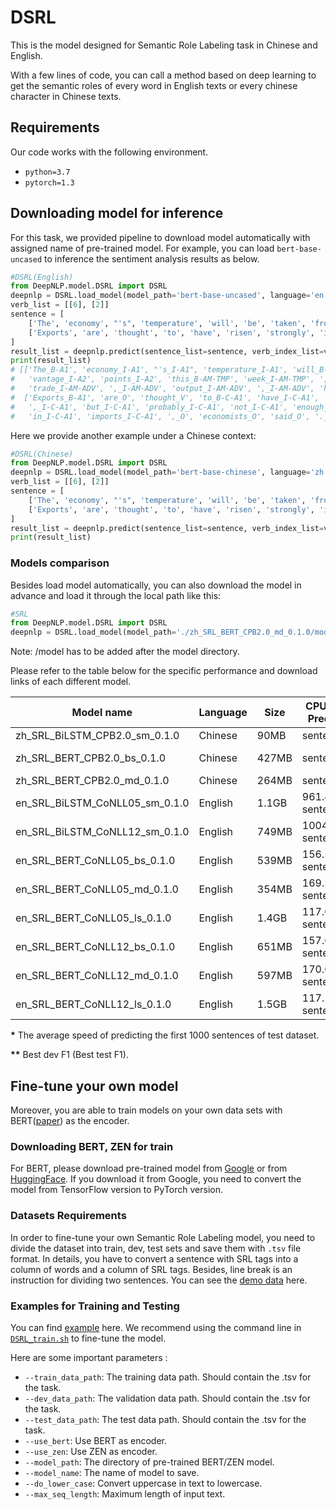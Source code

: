 # DSRL

This is the model designed for Semantic Role Labeling task in Chinese and English. 

With a few lines of code, you can call a method based on deep learning to get the semantic roles of every word in English texts or every chinese character in Chinese texts.


## Requirements

Our code works with the following environment.

* `python=3.7`
* `pytorch=1.3`

## Downloading model for inference

For this task, we provided pipeline to download model automatically with assigned name of pre-trained model. For example, you can load `bert-base-uncased` to inference the sentiment analysis results as below.

```python
#DSRL(English)
from DeepNLP.model.DSRL import DSRL
deepnlp = DSRL.load_model(model_path='bert-base-uncased', language='en', dataset='CoNLL05', local_rank=-1, no_cuda=False)
verb_list = [[6], [2]]
sentence = [
    ['The', 'economy', "'s", 'temperature', 'will', 'be', 'taken', 'from', 'several', 'vantage', 'points', 'this', 'week', ',', 'with', 'readings', 'on', 'trade', ',', 'output', ',', 'housing', 'and', 'inflation', '.'],
    ['Exports', 'are', 'thought', 'to', 'have', 'risen', 'strongly', 'in', 'August', ',', 'but', 'probably', 'not', 'enough', 'to', 'offset', 'the', 'jump', 'in', 'imports', ',', 'economists', 'said', '.']
]
result_list = deepnlp.predict(sentence_list=sentence, verb_index_list=verb_list)
print(result_list)
# [['The_B-A1', 'economy_I-A1', "'s_I-A1", 'temperature_I-A1', 'will_B-AM-MOD', 'be_O', 'taken_V', 'from_B-A2', 'several_I-A2',
#   'vantage_I-A2', 'points_I-A2', 'this_B-AM-TMP', 'week_I-AM-TMP', ',_O', 'with_B-AM-ADV', 'readings_I-AM-ADV', 'on_I-AM-ADV',
#   'trade_I-AM-ADV', ',_I-AM-ADV', 'output_I-AM-ADV', ',_I-AM-ADV', 'housing_I-AM-ADV', 'and_I-AM-ADV', 'inflation_I-AM-ADV', '._O'],
#  ['Exports_B-A1', 'are_O', 'thought_V', 'to_B-C-A1', 'have_I-C-A1', 'risen_I-C-A1', 'strongly_I-C-A1', 'in_I-C-A1', 'August_I-C-A1',
#   ',_I-C-A1', 'but_I-C-A1', 'probably_I-C-A1', 'not_I-C-A1', 'enough_I-C-A1', 'to_I-C-A1', 'offset_I-C-A1', 'the_I-C-A1', 'jump_I-C-A1',
#   'in_I-C-A1', 'imports_I-C-A1', ',_O', 'economists_O', 'said_O', '._O']]
```

Here we provide another example under a Chinese context:
```python
#DSRL(Chinese)
from DeepNLP.model.DSRL import DSRL
deepnlp = DSRL.load_model(model_path='bert-base-chinese', language='zh', dataset='CoNLL05', local_rank=-1, no_cuda=False)
verb_list = [[6], [2]]
sentence = [
    ['The', 'economy', "'s", 'temperature', 'will', 'be', 'taken', 'from', 'several', 'vantage', 'points', 'this', 'week', ',', 'with', 'readings', 'on', 'trade', ',', 'output', ',', 'housing', 'and', 'inflation', '.'],
    ['Exports', 'are', 'thought', 'to', 'have', 'risen', 'strongly', 'in', 'August', ',', 'but', 'probably', 'not', 'enough', 'to', 'offset', 'the', 'jump', 'in', 'imports', ',', 'economists', 'said', '.']
]
result_list = deepnlp.predict(sentence_list=sentence, verb_index_list=verb_list)
print(result_list)

```


### Models comparison
Besides load model automatically, you can also download the model in advance and load it through the local path like this: 
```python
#SRL
from DeepNLP.model.DSRL import DSRL
deepnlp = DSRL.load_model(model_path='./zh_SRL_BERT_CPB2.0_md_0.1.0/model', local_rank=-1, no_cuda=False)
```
Note: /model has to be added after the model directory.

Please refer to the table below for the specific performance and download links of each different model.

| Model name                     | Language | Size  | CPU/GPU Predict*   | CPU/GPU Train   | Memory Size | Performance**   |
|--------------------------------|----------|-------|--------------------|-----------------|-------------|-----------------|
| zh_SRL_BiLSTM_CPB2.0_sm_0.1.0  | Chinese  | 90MB  | sentence/s         | sentence/s      | GB          | 9.05% (9.05%)   |
| zh_SRL_BERT_CPB2.0_bs_0.1.0    | Chinese  | 427MB | sentence/s         | ~65 sentence/s  | 7863 MiB    | 72.53% (70.76%) |
| zh_SRL_BERT_CPB2.0_md_0.1.0    | Chinese  | 264MB | sentence/s         | sentence/s      | GB          | &cross;         |
| en_SRL_BiLSTM_CoNLL05_sm_0.1.0 | English  | 1.1GB | 961.48 sentence/s  | sentence/s      | GB          | 47.15% (48.80)  |
| en_SRL_BiLSTM_CoNLL12_sm_0.1.0 | English  | 749MB | 1004.48 sentence/s | sentence/s      | GB          | &cross;         |
| en_SRL_BERT_CoNLL05_bs_0.1.0   | English  | 539MB | 156.57 sentence/s  | ~70 sentence/s  | ~9000 MiB   | 87.28% (87.96%) |
| en_SRL_BERT_CoNLL05_md_0.1.0   | English  | 354MB | 169.53 sentence/s  | ~105 sentence/s | 7817 MiB    | &cross;         |
| en_SRL_BERT_CoNLL05_ls_0.1.0   | English  | 1.4GB | 117.01 sentence/s  | ~35 sentence/s  | ~17200 MiB  | 87.91% (88.69%) |
| en_SRL_BERT_CoNLL12_bs_0.1.0   | English  | 651MB | 157.64  sentence/s | ~68 sentence/s  | 12515 MiB   | &cross;         |
| en_SRL_BERT_CoNLL12_md_0.1.0   | English  | 597MB | 170.07 sentence/s  | ~100 sentence/s | 7805 MiB    | 83.86% (84.13%) |
| en_SRL_BERT_CoNLL12_ls_0.1.0   | English  | 1.5GB | 117.12 sentence/s  | ~30 sentence/s  | 28453 MiB   | &cross;         |

__*__  The average speed of predicting the first 1000 sentences of test dataset.

__**__ Best dev F1 (Best test F1).

## Fine-tune your own model
Moreover, you are able to train models on your own data sets with BERT([paper](https://www.aclweb.org/anthology/N19-1423/)) as the encoder.

[comment]: <> (or ZEN&#40;[paper]&#40;https://arxiv.org/abs/1911.00720&#41;&#41; as the encoder.)

### Downloading BERT, ZEN for train
For BERT, please download pre-trained model from [Google](https://github.com/google-research/bert) or from [HuggingFace](https://s3.amazonaws.com/models.huggingface.co/bert/bert-base-chinese.tar.gz). 
If you download it from Google, you need to convert the model from TensorFlow version to PyTorch version.

[comment]: <> (For ZEN, you can download the pre-trained model from [here]&#40;https://github.com/sinovation/ZEN&#41;.)

### Datasets Requirements
In order to fine-tune your own Semantic Role Labeling model, you need to divide the dataset into train, dev, test sets and save them with `.tsv` file format.
In details, you have to convert a sentence with SRL tags into a column of words and a column of SRL tags. Besides, line break is an instruction for dividing two sentences.
You can see the [demo data](../../examples/DSRL/data_demo) here.

### Examples for Training and Testing

You can find [example](../../examples/DSRL/DSRL_train.py) here. 
We recommend using the command line in [`DSRL_train.sh`](./examples/DSRL/DSRL_train.sh) to fine-tune the model.

Here are some important parameters :

* `--train_data_path`: The training data path. Should contain the .tsv for the task.
* `--dev_data_path`: The validation data path. Should contain the .tsv for the task.
* `--test_data_path`: The test data path. Should contain the .tsv for the task.
* `--use_bert`: Use BERT as encoder.
* `--use_zen`: Use ZEN as encoder.
* `--model_path`: The directory of pre-trained BERT/ZEN model.
* `--model_name`: The name of model to save.
* `--do_lower_case`: Convert uppercase in text to lowercase.
* `--max_seq_length`: Maximum length of input text.